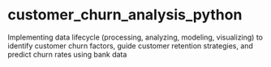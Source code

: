 # customer_churn_analysis_python
Implementing data lifecycle (processing, analyzing, modeling, visualizing) to identify customer churn factors, guide customer retention strategies, and predict churn rates using bank data
